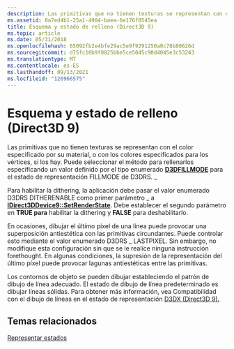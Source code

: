 ```yaml
---
description: Las primitivas que no tienen texturas se representan con el color especificado por su material, o con los colores especificados para los vértices, si los hay.
ms.assetid: 8a7ed4b1-25a1-4984-baea-6e176f0545ea
title: Esquema y estado de relleno (Direct3D 9)
ms.topic: article
ms.date: 05/31/2018
ms.openlocfilehash: 65092fb2e4bfe29ac5e9f9291250a0c78b80626d
ms.sourcegitcommit: d75fc10b9f0825bbe5ce5045c90d4045e3c53243
ms.translationtype: MT
ms.contentlocale: es-ES
ms.lasthandoff: 09/13/2021
ms.locfileid: "126966575"
---
```

# <a name="outline-and-fill-state-direct3d-9"></a>Esquema y estado de relleno (Direct3D 9)

Las primitivas que no tienen texturas se representan con el color especificado por su material, o con los colores especificados para los vértices, si los hay. Puede seleccionar el método para rellenarlos especificando un valor definido por el tipo enumerado [**D3DFILLMODE**](./d3dfillmode.md) para el estado de representación FILLMODE de D3DRS. \_

Para habilitar la dithering, la aplicación debe pasar el valor enumerado D3DRS DITHERENABLE como primer parámetro \_ a [**IDirect3DDevice9::SetRenderState**](/windows/win32/api/d3d9helper/nf-d3d9helper-idirect3ddevice9-setrenderstate). Debe establecer el segundo parámetro en **TRUE para** habilitar la dithering y **FALSE** para deshabilitarlo.

En ocasiones, dibujar el último píxel de una línea puede provocar una superposición antiestética con las primitivas circundantes. Puede controlar esto mediante el valor enumerado D3DRS \_ LASTPIXEL. Sin embargo, no modifique esta configuración sin que se le realice ninguna instrucción forethought. En algunas condiciones, la supresión de la representación del último píxel puede provocar lagunas antiestéticas entre las primitivas.

Los contornos de objeto se pueden dibujar estableciendo el patrón de dibujo de línea adecuado. El estado de dibujo de línea predeterminado es dibujar líneas sólidas. Para obtener más información, vea Compatibilidad con el dibujo de líneas en el estado de representación [D3DX (Direct3D 9).](line-drawing-support-in-d3dx.md)

## <a name="related-topics"></a>Temas relacionados

<dl> <dt>

[Representar estados](render-states.md)
</dt> </dl>

 

 
